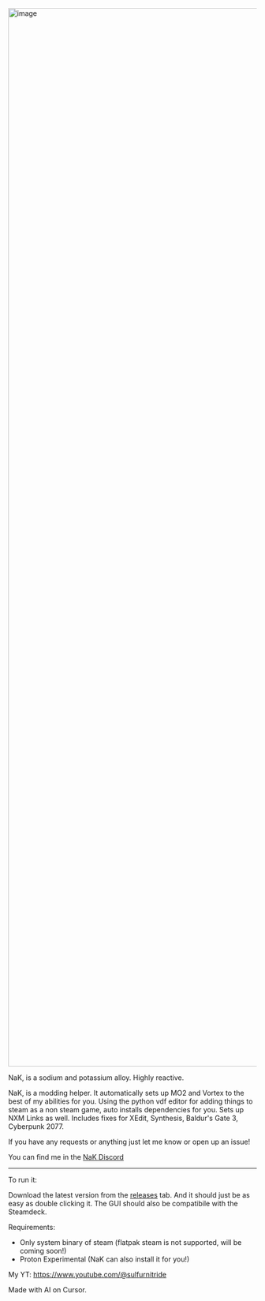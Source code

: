 <img width="3425" height="2145" alt="image" src="https://github.com/user-attachments/assets/c38aedb3-5127-448c-bd07-093c64b1f160" />




NaK, is a sodium and potassium alloy. Highly reactive.

NaK, is a modding helper. It automatically sets up MO2 and Vortex to the best of my abilities for you. Using the python vdf editor for adding things to steam as a non steam game, auto installs dependencies for you. Sets up NXM Links as well. Includes fixes for XEdit, Synthesis, Baldur's Gate 3, Cyberpunk 2077. 

If you have any requests or anything just let me know or open up an issue!

You can find me in the [NaK Discord](https://discord.gg/9JWQzSeUWt)

----------------------------------------------------------------------------------------------------------------------------

To run it:

Download the latest version from the [releases](https://github.com/SulfurNitride/NaK/releases) tab. And it should just be as easy as double clicking it. The GUI should also be compatibile with the Steamdeck.

Requirements:
- Only system binary of steam (flatpak steam is not supported, will be coming soon!)
- Proton Experimental (NaK can also install it for you!)

My YT: https://www.youtube.com/@sulfurnitride

Made with AI on Cursor. 
